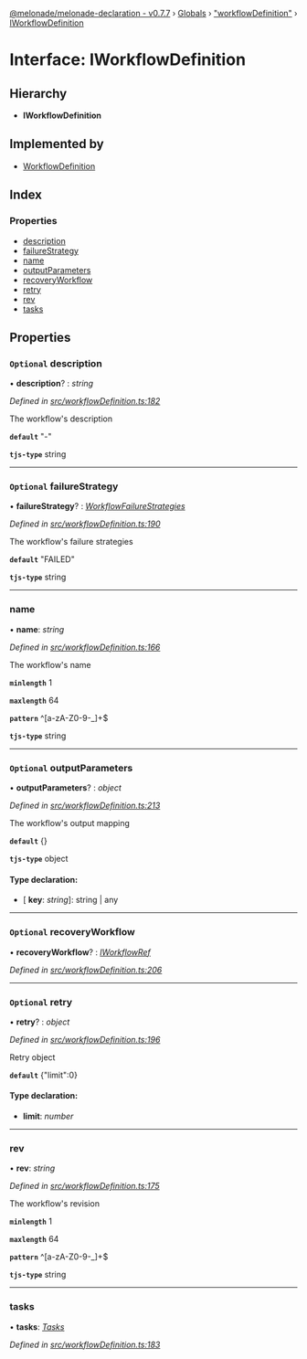 [@melonade/melonade-declaration - v0.7.7](../README.md) › [Globals](../globals.md) › ["workflowDefinition"](../modules/_workflowdefinition_.md) › [IWorkflowDefinition](_workflowdefinition_.iworkflowdefinition.md)

# Interface: IWorkflowDefinition

## Hierarchy

* **IWorkflowDefinition**

## Implemented by

* [WorkflowDefinition](../classes/_workflowdefinition_.workflowdefinition.md)

## Index

### Properties

* [description](_workflowdefinition_.iworkflowdefinition.md#optional-description)
* [failureStrategy](_workflowdefinition_.iworkflowdefinition.md#optional-failurestrategy)
* [name](_workflowdefinition_.iworkflowdefinition.md#name)
* [outputParameters](_workflowdefinition_.iworkflowdefinition.md#optional-outputparameters)
* [recoveryWorkflow](_workflowdefinition_.iworkflowdefinition.md#optional-recoveryworkflow)
* [retry](_workflowdefinition_.iworkflowdefinition.md#optional-retry)
* [rev](_workflowdefinition_.iworkflowdefinition.md#rev)
* [tasks](_workflowdefinition_.iworkflowdefinition.md#tasks)

## Properties

### `Optional` description

• **description**? : *string*

*Defined in [src/workflowDefinition.ts:182](https://github.com/devit-tel/melonade-declaration/blob/43597e6/src/workflowDefinition.ts#L182)*

The workflow's description

**`default`** "-"

**`tjs-type`** string

___

### `Optional` failureStrategy

• **failureStrategy**? : *[WorkflowFailureStrategies](../enums/_state_.workflowfailurestrategies.md)*

*Defined in [src/workflowDefinition.ts:190](https://github.com/devit-tel/melonade-declaration/blob/43597e6/src/workflowDefinition.ts#L190)*

The workflow's failure strategies

**`default`** "FAILED"

**`tjs-type`** string

___

###  name

• **name**: *string*

*Defined in [src/workflowDefinition.ts:166](https://github.com/devit-tel/melonade-declaration/blob/43597e6/src/workflowDefinition.ts#L166)*

The workflow's name

**`minlength`** 1

**`maxlength`** 64

**`pattern`** ^[a-zA-Z0-9-_]+$

**`tjs-type`** string

___

### `Optional` outputParameters

• **outputParameters**? : *object*

*Defined in [src/workflowDefinition.ts:213](https://github.com/devit-tel/melonade-declaration/blob/43597e6/src/workflowDefinition.ts#L213)*

The workflow's output mapping

**`default`** {}

**`tjs-type`** object

#### Type declaration:

* \[ **key**: *string*\]: string | any

___

### `Optional` recoveryWorkflow

• **recoveryWorkflow**? : *[IWorkflowRef](_workflowdefinition_.iworkflowref.md)*

*Defined in [src/workflowDefinition.ts:206](https://github.com/devit-tel/melonade-declaration/blob/43597e6/src/workflowDefinition.ts#L206)*

___

### `Optional` retry

• **retry**? : *object*

*Defined in [src/workflowDefinition.ts:196](https://github.com/devit-tel/melonade-declaration/blob/43597e6/src/workflowDefinition.ts#L196)*

Retry object

**`default`** {"limit":0}

#### Type declaration:

* **limit**: *number*

___

###  rev

• **rev**: *string*

*Defined in [src/workflowDefinition.ts:175](https://github.com/devit-tel/melonade-declaration/blob/43597e6/src/workflowDefinition.ts#L175)*

The workflow's revision

**`minlength`** 1

**`maxlength`** 64

**`pattern`** ^[a-zA-Z0-9-_]+$

**`tjs-type`** string

___

###  tasks

• **tasks**: *[Tasks](../modules/_workflowdefinition_.md#tasks)*

*Defined in [src/workflowDefinition.ts:183](https://github.com/devit-tel/melonade-declaration/blob/43597e6/src/workflowDefinition.ts#L183)*
